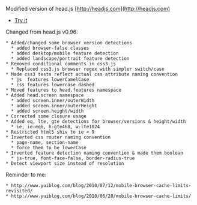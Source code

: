 Modified version of head.js [http://headjs.com](http://headjs.com)


* [Try it](http://itechnology.github.com/headjs/)

Changed from head.js v0.96:

    * Added/changed some browser version detections
      * added browser-false classes      
      * added desktop/mobile feature detection
      * added landscape/portrait feature detection
    * Removed conditional comments in css3.js
      * Replaced css3.js browser regex with simpler switch/case
    * Made css3 tests reflect actual css attribute naming convention
      * js  features lowerCamelCase
      * css features lowercase dashed
    * Moved features to head.features namespace
    * Added head.screen namespace
      * added screen.inner/outerWidth
      * added screen.inner/outerHeight
      * added screen.height/width
    * Corrected some closure usage
    * Added eq, lte, gte detections for browser/versions & height/width
      * ie, ie-eq6, h-gte468, w-lte1024
    * Restricted html5 shiv to ie < 9
    * Inverted css router naming convention
      * page-name, section-name
      * force them to be lowerCase
    * Inverted feature detection naming convention & made them boolean
      * js-true, font-face-false, border-radius-true
    * Detect viewport size instead of resolution


Reminder to me:

    * http://www.yuiblog.com/blog/2010/07/12/mobile-browser-cache-limits-revisited/
    * http://www.yuiblog.com/blog/2010/06/28/mobile-browser-cache-limits/